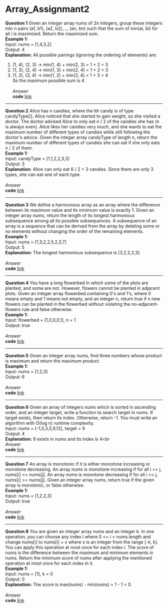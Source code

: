 # Array_Assignmant2
**Question 1**
Given an integer array nums of 2n integers, group these integers into n pairs (a1, b1), (a2, b2),..., (an, bn) such that the sum of min(ai, bi) for all i is maximized. Return the maximized sum.<br>
**Example 1:**<br>
Input: nums = [1,4,3,2]<br>
Output: 4<br>
**Explanation:** All possible pairings (ignoring the ordering of elements) are:<br>
1. (1, 4), (2, 3) -> min(1, 4) + min(2, 3) = 1 + 2 = 3<br>
2. (1, 3), (2, 4) -> min(1, 3) + min(2, 4) = 1 + 2 = 3<br>
3. (1, 2), (3, 4) -> min(1, 2) + min(3, 4) = 1 + 3 = 4<br>
So the maximum possible sum is 4<br><br>
*Answer*<br>
**code** [link](https://github.com/Srijana1425/Array_Assignmant2/blob/main/ans1.js)
*******************************************************************************************************************************************************

**Question 2**
Alice has n candies, where the ith candy is of type candyType[i]. Alice noticed that she started to gain weight, so she visited a doctor. 
The doctor advised Alice to only eat n / 2 of the candies she has (n is always even). Alice likes her candies very much, and she wants to eat the maximum number of different types of candies while still following the doctor's advice. 
Given the integer array candyType of length n, return the maximum number of different types of candies she can eat if she only eats n / 2 of them.<br>
**Example 1:**<br>
Input: candyType = [1,1,2,2,3,3]<br>
Output: 3<br>
**Explanation**: Alice can only eat 6 / 2 = 3 candies. Since there are only 3 types, she can eat one of each type.<br><br>
*Answer*<br>
**code** [link](https://github.com/Srijana1425/Array_Assignmant2/blob/main/ans2.js)
*******************************************************************************************************************************************************

**Question 3**
We define a harmonious array as an array where the difference between its maximum value
and its minimum value is exactly 1.
Given an integer array nums, return the length of its longest harmonious subsequence
among all its possible subsequences.
A subsequence of an array is a sequence that can be derived from the array by deleting some or no elements without changing the order of the remaining elements.<br>
**Example 1:**<br>
Input: nums = [1,3,2,2,5,2,3,7]<br>
Output: 5<br>
**Explanation:** The longest harmonious subsequence is [3,2,2,2,3].<br><br>
*Answer*<br>
**code** [link](https://github.com/Srijana1425/Array_Assignmant2/blob/main/ans3.js)
*******************************************************************************************************************************************************

**Question 4**
You have a long flowerbed in which some of the plots are planted, and some are not.
However, flowers cannot be planted in adjacent plots.
Given an integer array flowerbed containing 0's and 1's, where 0 means empty and 1 means not empty, and an integer n, return true if n new flowers can be planted in the flowerbed without violating the no-adjacent-flowers rule and false otherwise.<br>
**Example 1:**<br>
Input: flowerbed = [1,0,0,0,1], n = 1<br>
Output: true<br><br>
*Answer*<br>
**code** [link](https://github.com/Srijana1425/Array_Assignmant2/blob/main/ans4.js)
*******************************************************************************************************************************************************

**Question 5**
Given an integer array nums, find three numbers whose product is maximum and return the maximum product.<br>
**Example 1:**<br>
Input: nums = [1,2,3]<br>
Output: 6<br><br>
*Answer*<br>
**code** [link](https://github.com/Srijana1425/Array_Assignmant2/blob/main/ans5.js)
*******************************************************************************************************************************************************

**Question 6**
Given an array of integers nums which is sorted in ascending order, and an integer target,
write a function to search target in nums. If target exists, then return its index. Otherwise,
return -1.
You must write an algorithm with O(log n) runtime complexity.<br>
Input: nums = [-1,0,3,5,9,12], target = 9<br>
Output: 4<br>
**Explanation:** 9 exists in nums and its index is 4<br<br>
*Answer*<br>
**code** [link](https://github.com/Srijana1425/Array_Assignmant2/blob/main/ans6.js)
*******************************************************************************************************************************************************

**Question 7**
An array is monotonic if it is either monotone increasing or monotone decreasing.
An array nums is monotone increasing if for all i <= j, nums[i] <= nums[j]. An array nums is
monotone decreasing if for all i <= j, nums[i] >= nums[j].
Given an integer array nums, return true if the given array is monotonic, or false otherwise.<br>
**Example 1:**<br>
Input: nums = [1,2,2,3]<br>
Output: true<br><br>
*Answer*<br>
**code** [link](https://github.com/Srijana1425/Array_Assignmant2/blob/main/ans7.js)
*******************************************************************************************************************************************************

**Question 8**
You are given an integer array nums and an integer k.
In one operation, you can choose any index i where 0 <= i < nums.length and change nums[i] to nums[i] + x where x is an integer from the range [-k, k]. You can apply this operation at most once for each index i.
The score of nums is the difference between the maximum and minimum elements in nums.
Return the minimum score of nums after applying the mentioned operation at most once for each index in it.<br>
**Example 1:**<br>
Input: nums = [1], k = 0<br>
Output: 0<br>
**Explanation:** The score is max(nums) - min(nums) = 1 - 1 = 0.<br><br>
*Answer*<br>
**code** [link](https://github.com/Srijana1425/Array_Assignmant2/blob/main/ans8.js)
